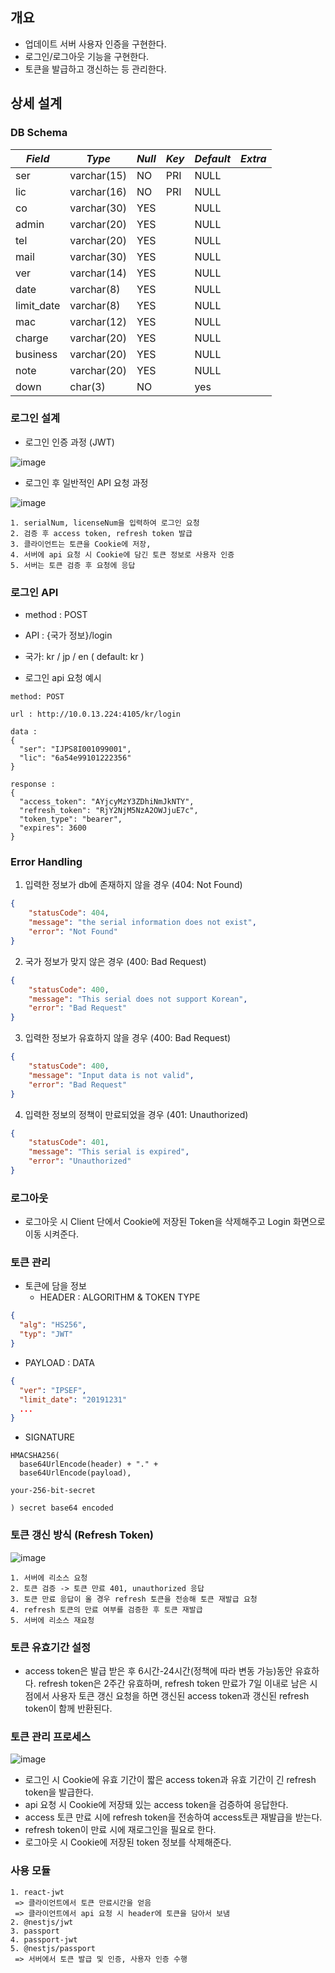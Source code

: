 ## 개요

* 업데이트 서버 사용자 인증을 구현한다.
* 로그인/로그아웃 기능을 구현한다.
* 토큰을 발급하고 갱신하는 등 관리한다.

## 상세 설계

### DB Schema

|*Field*|*Type*|*Null*|*Key*|*Default*|*Extra*|
|-----|-----|-----|-----|-----|-----|
|ser| varchar(15)| NO| PRI| NULL| |
|lic| varchar(16)| NO| PRI| NULL| |
|co| varchar(30)| YES| | NULL| |
|admin| varchar(20)| YES| | NULL| |
| tel| varchar(20)| YES| | NULL| |
| mail| varchar(30)| YES| | NULL| |
| ver| varchar(14)| YES| | NULL| |
| date| varchar(8)| YES| | NULL| |
| limit_date| varchar(8)| YES| | NULL| |
| mac| varchar(12)| YES| | NULL| |
| charge| varchar(20)| YES| | NULL| |
| business| varchar(20)| YES| | NULL| |
| note| varchar(20)| YES| | NULL| |
| down| char(3)| NO| | yes| |


### 로그인 설계

* 로그인 인증 과정 (JWT)

![image](https://user-images.githubusercontent.com/88424067/197101416-f18c8b4e-a129-4761-b425-e1b52a2b9144.png)

* 로그인 후 일반적인 API 요청 과정

![image](https://user-images.githubusercontent.com/88424067/197101448-5a6b2848-ce45-464c-9797-b72c06b3a2f5.png)

```
1. serialNum, licenseNum을 입력하여 로그인 요청
2. 검증 후 access token, refresh token 발급
3. 클라이언트는 토큰을 Cookie에 저장, 
4. 서버에 api 요청 시 Cookie에 담긴 토큰 정보로 사용자 인증
5. 서버는 토큰 검증 후 요청에 응답
```

### 로그인 API

* method : POST
* API : {국가 정보}/login
* 국가: kr / jp / en ( default: kr )

* 로그인 api 요청 예시

```
method: POST

url : http://10.0.13.224:4105/kr/login

data : 
{
  "ser": "IJPS8I001099001",
  "lic": "6a54e99101222356"
}

response :
{
  "access_token": "AYjcyMzY3ZDhiNmJkNTY",
  "refresh_token": "RjY2NjM5NzA2OWJjuE7c",
  "token_type": "bearer",
  "expires": 3600
}
```

### Error Handling

1. 입력한 정보가 db에 존재하지 않을 경우 (404: Not Found)

```json
{
    "statusCode": 404,
    "message": "the serial information does not exist",
    "error": "Not Found"
}
```

2. 국가 정보가 맞지 않은 경우 (400: Bad Request)

```json
{
    "statusCode": 400,
    "message": "This serial does not support Korean",
    "error": "Bad Request"
}
```

3. 입력한 정보가 유효하지 않을 경우 (400: Bad Request)

```json
{
    "statusCode": 400,
    "message": "Input data is not valid",
    "error": "Bad Request"
}
```

4. 입력한 정보의 정책이 만료되었을 경우 (401: Unauthorized)

```json
{
    "statusCode": 401,
    "message": "This serial is expired",
    "error": "Unauthorized"
}
```

### 로그아웃

* 로그아웃 시 Client 단에서 Cookie에 저장된 Token을 삭제해주고 Login 화면으로 이동 시켜준다.

### 토큰 관리

* 토큰에 담을 정보
  * HEADER : ALGORITHM & TOKEN TYPE
 
```json
{
  "alg": "HS256",
  "typ": "JWT"
}
```
  * PAYLOAD : DATA
  
```json
{
  "ver": "IPSEF",
  "limit_date": "20191231"
  ...
}
```
 * SIGNATURE

```
HMACSHA256(
  base64UrlEncode(header) + "." +
  base64UrlEncode(payload),
  
your-256-bit-secret

) secret base64 encoded
```

### 토큰 갱신 방식 (Refresh Token)

![image](https://user-images.githubusercontent.com/88424067/197101701-8044b3e9-b130-4a77-8169-cc9274715ec7.png)

```
1. 서버에 리소스 요청
2. 토큰 검증 -> 토큰 만료 401, unauthorized 응답
3. 토큰 만료 응답이 올 경우 refresh 토큰을 전송해 토큰 재발급 요청
4. refresh 토큰의 만료 여부를 검증한 후 토큰 재발급
5. 서버에 리소스 재요청
```

### 토큰 유효기간 설정

* access token은 발급 받은 후 6시간-24시간(정책에 따라 변동 가능)동안 유효하다. refresh token은 2주간 유효하며,
refresh token 만료가 7일 이내로 남은 시점에서 사용자 토큰 갱신 요청을 하면 갱신된 access token과 갱신된 refresh token이 함께 반환된다.


### 토큰 관리 프로세스

![image](https://user-images.githubusercontent.com/88424067/197101742-5e18008b-7770-43da-8985-b57e2a24d823.png)

* 로그인 시 Cookie에 유효 기간이 짧은 access token과 유효 기간이 긴 refresh token을 발급한다.
* api 요청 시 Cookie에 저장돼 있는 access token을 검증하여 응답한다.
* access 토큰 만료 시에 refresh token을 전송하여 access토큰 재발급을 받는다.
* refresh token이 만료 시에 재로그인을 필요로 한다.
* 로그아웃 시 Cookie에 저장된 token 정보를 삭제해준다.

### 사용 모듈

```
1. react-jwt
 => 클라이언트에서 토큰 만료시간을 얻음
 => 클라이언트에서 api 요청 시 header에 토큰을 담아서 보냄
2. @nestjs/jwt
3. passport
4. passport-jwt
5. @nestjs/passport
 => 서버에서 토큰 발급 및 인증, 사용자 인증 수행
```
